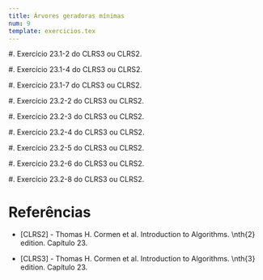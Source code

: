 ```yaml
---
title: Árvores geradoras mínimas
num: 9
template: exercicios.tex
---
```


#. Exercício 23.1-2 do CLRS3 ou CLRS2.

#. Exercício 23.1-4 do CLRS3 ou CLRS2.

#. Exercício 23.1-7 do CLRS3 ou CLRS2. <!-- + !-->

#. Exercício 23.2-2 do CLRS3 ou CLRS2. <!-- + !-->

#. Exercício 23.2-3 do CLRS3 ou CLRS2.

#. Exercício 23.2-4 do CLRS3 ou CLRS2.

#. Exercício 23.2-5 do CLRS3 ou CLRS2.

#. Exercício 23.2-6 do CLRS3 ou CLRS2. <!-- + !-->

#. Exercício 23.2-8 do CLRS3 ou CLRS2. <!-- + !-->


# Referências

-   [CLRS2] - Thomas H. Cormen et al. Introduction to Algorithms. \nth{2} edition. Capítulo 23.

-   [CLRS3] - Thomas H. Cormen et al. Introduction to Algorithms. \nth{3} edition. Capítulo 23.

<!-- vim: set spell spelllang=pt_br: -->
